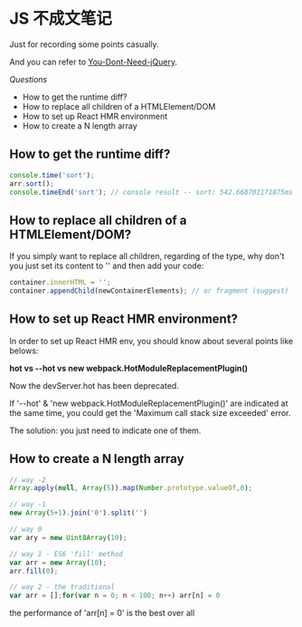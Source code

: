 # JS 不成文笔记

Just for recording some points casually.

And you can refer to [You-Dont-Need-jQuery](https://github.com/nefe/You-Dont-Need-jQuery).


*Questions*

* How to get the runtime diff?
* How to replace all children of a HTMLElement/DOM
* How to set up React HMR environment
* How to create a N length array

## How to get the runtime diff?

```javascript
console.time('sort');
arr.sort();
console.timeEnd('sort'); // console result -- sort: 542.668701171875ms
```


## How to replace all children of a HTMLElement/DOM?

If you simply want to replace all children, regarding of the type, why don't you just set its content to '' and then add your code:

```javascript
container.innerHTML = '';
container.appendChild(newContainerElements); // or fragment (suggest)
```


## How to set up React HMR environment?

In order to set up React HMR env, you should know about several points like belows:

**hot vs --hot vs new webpack.HotModuleReplacementPlugin()**

Now the devServer.hot has been deprecated.

If '--hot' & 'new webpack.HotModuleReplacementPlugin()' are indicated at the same time, you could get the 'Maximum call stack size exceeded' error.

The solution: you just need to indicate one of them.


## How to create a N length array

```js
// way -2
Array.apply(null, Array(5)).map(Number.prototype.valueOf,0);

// way -1
new Array(5+1).join('0').split('')

// way 0
var ary = new Uint8Array(10);

// way 1 - ES6 'fill' method
var arr = new Array(10);
arr.fill(0);

// way 2 - the traditional
var arr = [];for(var n = 0; n < 100; n++) arr[n] = 0
```
the performance of 'arr[n] = 0' is the best over all
